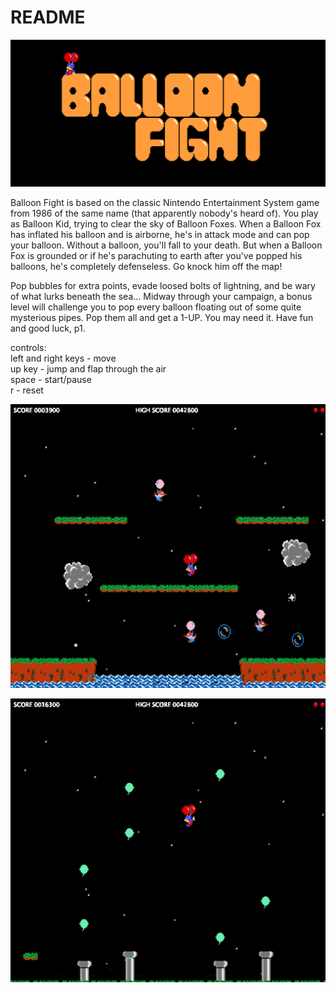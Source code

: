 # README

![Title Screen](/screenshots/title.png)

Balloon Fight is based on the classic Nintendo Entertainment System game from 1986 of the same name (that apparently nobody's heard of). You play as Balloon Kid, trying to clear the sky of Balloon Foxes. When a Balloon Fox has inflated his balloon and is airborne, he's in attack mode and can pop your balloon. Without a balloon, you'll fall to your death. But when a Balloon Fox is grounded or if he's parachuting to earth after you've popped his balloons, he's completely defenseless. Go knock him off the map!

Pop bubbles for extra points, evade loosed bolts of lightning, and be wary of what lurks beneath the sea... Midway through your campaign, a bonus level will challenge you to pop every balloon floating out of some quite mysterious pipes. Pop them all and get a 1-UP. You may need it. Have fun and good luck, p1.

controls:  <br/>
left and right keys - move<br/>
up key - jump and flap through the air<br/>
space - start/pause</br>
r - reset

![Gameplay](/screenshots/gameplay_1.png)

![Gameplay](/screenshots/gameplay_2.png)